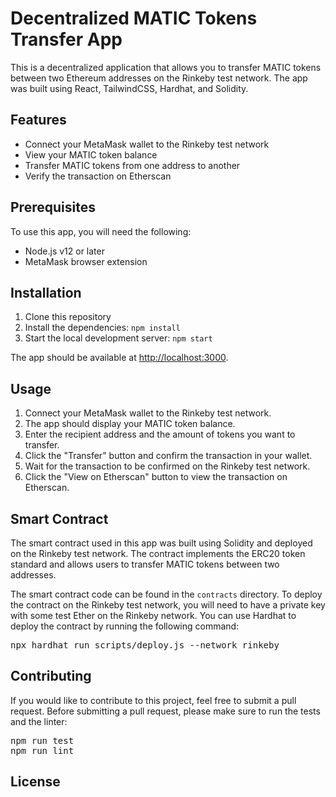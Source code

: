 <h1>Decentralized MATIC Tokens Transfer App</h1>
<p>This is a decentralized application that allows you to transfer MATIC tokens between two Ethereum addresses on the Rinkeby test network. The app was built using React, TailwindCSS, Hardhat, and Solidity.</p>
<h2>Features</h2>
<ul>
  <li>Connect your MetaMask wallet to the Rinkeby test network</li>
  <li>View your MATIC token balance</li>
  <li>Transfer MATIC tokens from one address to another</li>
  <li>Verify the transaction on Etherscan</li>
</ul>
<h2>Prerequisites</h2>
<p>To use this app, you will need the following:</p>
<ul>
  <li>Node.js v12 or later</li>
  <li>MetaMask browser extension</li>
</ul>
<h2>Installation</h2>
<ol>
  <li>Clone this repository</li>
  <li>Install the dependencies: <code>npm install</code></li>
  <li>Start the local development server: <code>npm start</code></li>
</ol>
<p>The app should be available at <a href="http://localhost:3000">http://localhost:3000</a>.</p>
<h2>Usage</h2>
<ol>
  <li>Connect your MetaMask wallet to the Rinkeby test network.</li>
  <li>The app should display your MATIC token balance.</li>
  <li>Enter the recipient address and the amount of tokens you want to transfer.</li>
  <li>Click the "Transfer" button and confirm the transaction in your wallet.</li>
  <li>Wait for the transaction to be confirmed on the Rinkeby test network.</li>
  <li>Click the "View on Etherscan" button to view the transaction on Etherscan.</li>
</ol>
<h2>Smart Contract</h2>
<p>The smart contract used in this app was built using Solidity and deployed on the Rinkeby test network. The contract implements the ERC20 token standard and allows users to transfer MATIC tokens between two addresses.</p>
<p>The smart contract code can be found in the <code>contracts</code> directory. To deploy the contract on the Rinkeby test network, you will need to have a private key with some test Ether on the Rinkeby network. You can use Hardhat to deploy the contract by running the following command:</p>
<pre>npx hardhat run scripts/deploy.js --network rinkeby</pre>
<h2>Contributing</h2>
<p>If you would like to contribute to this project, feel free to submit a pull request. Before submitting a pull request, please make sure to run the tests and the linter:</p>
<pre>npm run test
npm run lint</pre>
<h2>License</h2>
